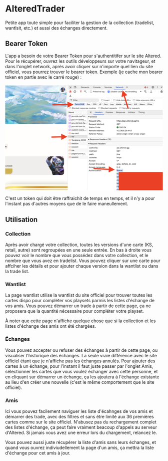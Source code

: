 # AlteredTrader

Petite app toute simple pour faciliter la gestion de la collection (tradelist, wantlsit, etc.) et aussi des échanges directement.

## Bearer Token

L'app a besoin de votre Bearer Token pour s'authentitifer sur le site Altered. Pour le récupérer, ouvrez les outils développeurs sur votre navitageur, et dans l'onglet network, après avoir cliquer sur n'importe quel lien du site officiel, vous pourrez trouver le bearer token. Exemple (je cache mon bearer token en partie avec le carré rouge) :

![alt text](<Screenshot 2024-08-12 at 02.15.59.png>)

C'est un token qui doit être raffraichit de temps en temps, et il n'y a pour l'instant pas d'autres moyens que de le faire maneullement.

## Utilisation

### Collection

Après avoir chargé votre collection, toutes les versions d'une carte (KS, retail, autre) sont regroupées en une seule entrée. En bas à droite vous pouvez voir le nombre que vous possédez dans votre collection, et le nombre que vous avez en tradelist. Vous pouvez cliquer sur une carte pour affciher les détails et pour ajouter chaque version dans la wantlist ou dans la trade list.

### Wantlist

La page wantlist utilise la wantlist du site officiel pour trouver toutes les cartes dispo pour compléter vos playsets parmis les listes d'échange de vos amis. Vous pouvez démarrer un trade à partir de cette page, ça ne proposera que la quantité nécessaire pour compléter votre playset.

À noter que cette page n'affiche quelque chose que si la collection et les listes d'échange des amis ont été chargées.

### Échanges

Vous pouvez accepter ou refuser des échanges à partir de cette page, ou visualiser l'historique des échanges. La seule vraie différence avec le site officiel étant que je n'affiche pas les échanges annulés. Pour ajouter des cartes à un échange, pour l'instant il faut juste passer par l'onglet Amis, sélectionner les cartes que vous voulez échanger avec cette personne, et en cliquant sur démarrer un échange, ça les ajoutera à l'échange existante au lieu d'en créer une nouvelle (c'est le même comportement que le site officiel).

### Amis

Ici vous pouvez facilement naviguer les liste d'écahnges de vos amis et démarrer des trade, avec des filtres et sans être limité aux 36 premières cartes comme sur le site officiel. N'abusez pas du rechargement complet des listes d'échange, ça peut faire vraiment beacoup d'appels au serveur d'Altered. Si jamais vous avez une erreur lors du chargement, relancez le.

Vous pouvez aussi juste récupérer la liste d'amis sans leurs échanges, et quand vous ouvrez indiviudellement la page d'un amis, ça mettra la liste d'échange pour cet amis à jour.
